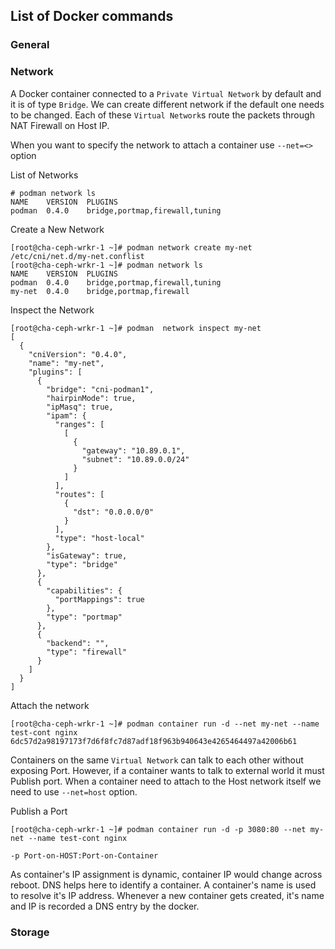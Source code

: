 ## List of Docker commands

### General 

### Network

A Docker container connected to a `Private Virtual Network` by default and it is of type `Bridge`. We can create different network if the default one needs to be changed. Each of these `Virtual Network`s route the packets through NAT Firewall on Host IP.

When you want to specify the network to attach a container use `--net=<>` option

List of Networks
```
# podman network ls
NAME    VERSION  PLUGINS
podman  0.4.0    bridge,portmap,firewall,tuning
```

Create a New Network
```
[root@cha-ceph-wrkr-1 ~]# podman network create my-net
/etc/cni/net.d/my-net.conflist
[root@cha-ceph-wrkr-1 ~]# podman network ls
NAME    VERSION  PLUGINS
podman  0.4.0    bridge,portmap,firewall,tuning
my-net  0.4.0    bridge,portmap,firewall
```

Inspect the Network
```
[root@cha-ceph-wrkr-1 ~]# podman  network inspect my-net
[
  {
    "cniVersion": "0.4.0",
    "name": "my-net",
    "plugins": [
      {
        "bridge": "cni-podman1",
        "hairpinMode": true,
        "ipMasq": true,
        "ipam": {
          "ranges": [
            [
              {
                "gateway": "10.89.0.1",
                "subnet": "10.89.0.0/24"
              }
            ]
          ],
          "routes": [
            {
              "dst": "0.0.0.0/0"
            }
          ],
          "type": "host-local"
        },
        "isGateway": true,
        "type": "bridge"
      },
      {
        "capabilities": {
          "portMappings": true
        },
        "type": "portmap"
      },
      {
        "backend": "",
        "type": "firewall"
      }
    ]
  }
]

```

Attach the network
```
[root@cha-ceph-wrkr-1 ~]# podman container run -d --net my-net --name test-cont nginx
6dc57d2a98197173f7d6f8fc7d87adf18f963b940643e4265464497a42006b61
```

Containers on the same `Virtual Network` can talk to each other without exposing Port. However, if a container wants to talk to external world it must Publish port.
When a container need to attach to the Host network itself we need to use `--net=host` option.

Publish a Port
```
[root@cha-ceph-wrkr-1 ~]# podman container run -d -p 3080:80 --net my-net --name test-cont nginx

-p Port-on-HOST:Port-on-Container

```

As container's IP assignment is dynamic, container IP would change across reboot. DNS helps here to identify a container. A container's name is used to resolve it's IP address. Whenever a new container gets created, it's name and IP is recorded a DNS entry by the docker.




### Storage

